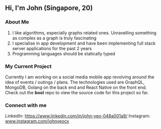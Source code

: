 ## Hi, I'm John (Singapore, 20)

### About Me
1. I like algorithms, especially graphs related ones. Unravelling something as complex as a graph is truly fascinating
2. I specialise in app development and have been implementing full stack server applications for the past 2 years
3. Programming languages should be statically typed

### My Current Project
Currently I am working on a social media mobile app revolving around the idea of events / outings / plans. The technologies used are GraphQL, MongoDB, Golang on the back end and React Native on the front end. Check out the **bool** repo to view the source code for this project so far.

### Connect with me
LinkedIn: https://www.linkedin.com/in/john-yeo-048a001a9/
Instagram: www.instagram.com/johnyeocx

<!--
**johnyeocx/johnyeocx** is a ✨ _special_ ✨ repository because its `README.md` (this file) appears on your GitHub profile.



Here are some ideas to get you started:

- 🔭 I’m currently working on BOOL
- 🌱 I’m currently learning ...
- 👯 I’m looking to collaborate on ...
- 🤔 I’m looking for help with ...
- 💬 Ask me about ...
- 📫 How to reach me: ...
- 😄 Pronouns: ...
- ⚡ Fun fact: ...
-->
